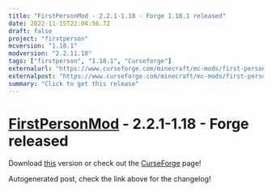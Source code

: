 ```yaml
---
title: "FirstPersonMod - 2.2.1-1.18 - Forge 1.18.1 released"
date: 2022-11-15T22:04:56.7Z
draft: false
project: "firstperson"
mcversion: "1.18.1"
modversion: "2.2.11.18"
tags: ["firstperson", "1.18.1", "Curseforge"]
externalurl: "https://www.curseforge.com/minecraft/mc-mods/first-person-model/files/4089361"
externalpost: "https://www.curseforge.com/minecraft/mc-mods/first-person-model/files/4089361"
summary: "Click to get this release"
---
```

# [FirstPersonMod](/project/firstperson) - 2.2.1-1.18 - Forge released
Download [this](https://www.curseforge.com/minecraft/mc-mods/first-person-model/files/4089361) version or check out the [CurseForge](https://www.curseforge.com/minecraft/mc-mods/first-person-model) page!

Autogenerated post, check the link above for the changelog!

